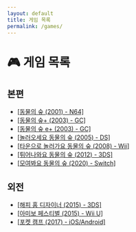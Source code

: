 ```yaml
---
layout: default
title: 게임 목록
permalink: /games/
---
```


# 🎮 게임 목록

## 본편
- [[동물의 숲 (2001) - N64]](/games/mainline/2001-n64/)
- [[동물의 숲+ (2003) - GC]](/games/mainline/2003-gc-plus/)
- [[동물의 숲 e+ (2003) - GC]](/games/mainline/2003-gc-eplus/)
- [[놀러오세요 동물의 숲 (2005) - DS]](/games/mainline/2005-ds/)
- [[타운으로 놀러가요 동물의 숲 (2008) - Wii]](/games/mainline/2008-wii/)
- [[튀어나와요 동물의 숲 (2012) - 3DS]](/games/mainline/2012-3ds/)
- [[모여봐요 동물의 숲 (2020) - Switch]](/games/mainline/2020-switch/)

## 외전
- [[해피 홈 디자이너 (2015) - 3DS]](/games/spinoff/2015-3ds-hhd/)
- [[아미보 페스티벌 (2015) - Wii U]](/games/spinoff/2015-wiiu-amiibo/)
- [[포켓 캠프 (2017) - iOS/Android]](/games/spinoff/2017-pocket-camp/)
